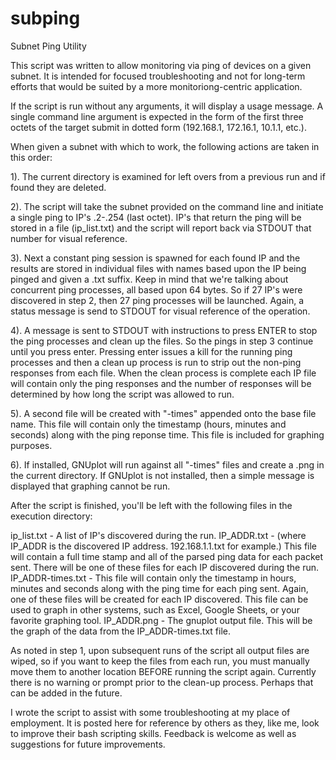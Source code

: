 # subping
Subnet Ping Utility

This script was written to allow monitoring via ping of devices on a given subnet.  It is intended for focused troubleshooting and not for long-term efforts that would be suited by a more monitoriong-centric application.

If the script is run without any arguments, it will display a usage message.  A single command line argument is expected in the form of the first three octets of the target submit in dotted form (192.168.1, 172.16.1, 10.1.1, etc.).

When given a subnet with which to work, the following actions are taken in this order:

1). The current directory is examined for left overs from a previous run and if found they are deleted.

2). The script will take the subnet provided on the command line and initiate a single ping to IP's .2-.254 (last octet).  IP's that return the ping will be stored in a file (ip_list.txt) and the script will report back via STDOUT that number for visual reference.

3). Next a constant ping session is spawned for each found IP and the results are stored in individual files with names based upon the IP being pinged and given a .txt suffix.  Keep in mind that we're talking about concurrent ping processes, all based upon 64 bytes.  So if 27 IP's were discovered in step 2, then 27 ping processes will be launched.  Again, a status message is send to STDOUT for visual reference of the operation.

4). A message is sent to STDOUT with instructions to press ENTER to stop the ping processes and clean up the files.  So the pings in step 3 continue until you press enter.  Pressing enter issues a kill for the running ping processes and then a clean up process is run to strip out the non-ping responses from each file.  When the clean process is complete each IP file will contain only the ping responses and the number of responses will be determined by how long the script was allowed to run.

5). A second file will be created with "-times" appended onto the base file name.  This file will contain only the timestamp (hours, minutes and seconds) along with the ping reponse time.  This file is included for graphing purposes.

6). If installed, GNUplot will run against all "-times" files and create a .png in the current directory.  If GNUplot is not installed, then a simple message is displayed that graphing cannot be run.

After the script is finished, you'll be left with the following files in the execution directory:

ip_list.txt - A list of IP's discovered during the run.
IP_ADDR.txt - (where IP_ADDR is the discovered IP address.  192.168.1.1.txt for example.) This file will contain a full time stamp and all of the parsed ping data for each packet sent.  There will be one of these files for each IP discovered during the run.
IP_ADDR-times.txt - This file will contain only the timestamp in hours, minutes and seconds along with the ping time for each ping sent.  Again, one of these files will be created for each IP discovered.  This file can be used to graph in other systems, such as Excel, Google Sheets, or your favorite graphing tool.
IP_ADDR.png - The gnuplot output file.  This will be the graph of the data from the IP_ADDR-times.txt file.

As noted in step 1, upon subsequent runs of the script all output files are wiped, so if you want to keep the files from each run, you must manually move them to another location BEFORE running the script again.  Currently there is no warning or prompt prior to the clean-up process.  Perhaps that can be added in the future.

I wrote the script to assist with some troubleshooting at my place of employment.  It is posted here for reference by others as they, like me, look to improve their bash scripting skills.  Feedback is welcome as well as suggestions for future improvements.
